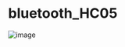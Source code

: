 # bluetooth_HC05

![image](https://user-images.githubusercontent.com/93759057/140605174-91f82841-fefe-4daf-9f76-f3e1e8ec479a.png)
